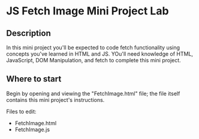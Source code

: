 # JS Fetch Image Mini Project Lab


## Description

In this mini project you'll be expected to code fetch functionality using concepts you've learned in HTML and JS. YOu'll need knowledge of HTML, JavaScript, DOM Manipulation, and fetch to complete this mini project.


## Where to start

Begin by opening and viewing the "FetchImage.html" file; the file itself contains this mini project's instructions.

Files to edit:
- FetchImage.html
- FetchImage.js





